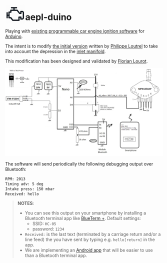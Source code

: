 [<img src="https://github.com/AurelienLourot/aepl-duino/raw/master/pics/thirdparty/engine-automobile-vehicle-car-panel-automotive-512.png" align="left" width="64" height="64">](https://github.com/AurelienLourot/aepl-duino)

# aepl-duino

Playing with
[existing programmable car engine ignition software](http://a110a.free.fr/SPIP172/article.php3?id_article=142)
for [Arduino](https://www.arduino.cc/).

The intent is to modify
[the initial version](http://a110a.free.fr/SPIP172/IMG/txt/Aepl-Duino_11_10_18.txt) written by
[Philippe Loutrel](http://a110a.free.fr/SPIP172/auteur.php3?id_auteur=1) to take into account the
depression in the [inlet manifold](https://en.wikipedia.org/wiki/Inlet_manifold).

This modification has been designed and validated by
[Florian Lourot](https://www.linkedin.com/in/florian-lourot-3a7423a5).

![scheme](pics/scheme.png)

The software will send periodically the following debugging output over Bluetooth:

```
RPM: 2013
Timing adv: 5 deg
Intake press: 150 mbar
Received: hello
```

> **NOTES**:
>
> * You can see this output on your smartphone by installing a Bluetooth terminal app like
>   [BlueTerm +](https://play.google.com/store/apps/details?id=de.jentsch.blueterm&hl=en). Default
>   settings:
>     - SSID: `HC-05`
>     - password: `1234`
> * `Received:` is the last text (terminated by a carriage return and/or a line feed) the you have
>   sent by typing e.g. `hello[return]` in the app.
> * We are implementing an [Android app](android) that will be easier to use than a Bluetooth
>   terminal app.
